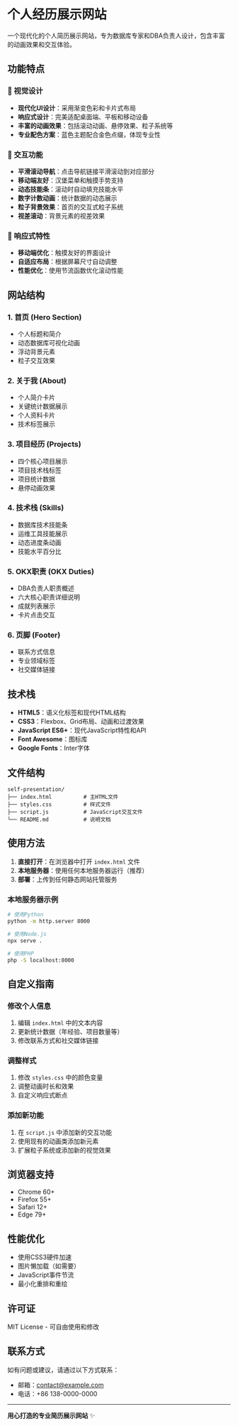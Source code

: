 # 个人经历展示网站

一个现代化的个人简历展示网站，专为数据库专家和DBA负责人设计，包含丰富的动画效果和交互体验。

## 功能特点

### 🎨 视觉设计
- **现代化UI设计**：采用渐变色彩和卡片式布局
- **响应式设计**：完美适配桌面端、平板和移动设备
- **丰富的动画效果**：包括滚动动画、悬停效果、粒子系统等
- **专业配色方案**：蓝色主题配合金色点缀，体现专业性

### 🚀 交互功能
- **平滑滚动导航**：点击导航链接平滑滚动到对应部分
- **移动端友好**：汉堡菜单和触摸手势支持
- **动态技能条**：滚动时自动填充技能水平
- **数字计数动画**：统计数据的动态展示
- **粒子背景效果**：首页的交互式粒子系统
- **视差滚动**：背景元素的视差效果

### 📱 响应式特性
- **移动端优化**：触摸友好的界面设计
- **自适应布局**：根据屏幕尺寸自动调整
- **性能优化**：使用节流函数优化滚动性能

## 网站结构

### 1. 首页 (Hero Section)
- 个人标题和简介
- 动态数据库可视化动画
- 浮动背景元素
- 粒子交互效果

### 2. 关于我 (About)
- 个人简介卡片
- 关键统计数据展示
- 个人资料卡片
- 技术标签展示

### 3. 项目经历 (Projects)
- 四个核心项目展示
- 项目技术栈标签
- 项目统计数据
- 悬停动画效果

### 4. 技术栈 (Skills)
- 数据库技术技能条
- 运维工具技能展示
- 动态进度条动画
- 技能水平百分比

### 5. OKX职责 (OKX Duties)
- DBA负责人职责概述
- 六大核心职责详细说明
- 成就列表展示
- 卡片点击交互

### 6. 页脚 (Footer)
- 联系方式信息
- 专业领域标签
- 社交媒体链接

## 技术栈

- **HTML5**：语义化标签和现代HTML结构
- **CSS3**：Flexbox、Grid布局、动画和过渡效果
- **JavaScript ES6+**：现代JavaScript特性和API
- **Font Awesome**：图标库
- **Google Fonts**：Inter字体

## 文件结构

```
self-presentation/
├── index.html          # 主HTML文件
├── styles.css          # 样式文件
├── script.js           # JavaScript交互文件
└── README.md           # 说明文档
```

## 使用方法

1. **直接打开**：在浏览器中打开 `index.html` 文件
2. **本地服务器**：使用任何本地服务器运行（推荐）
3. **部署**：上传到任何静态网站托管服务

### 本地服务器示例

```bash
# 使用Python
python -m http.server 8000

# 使用Node.js
npx serve .

# 使用PHP
php -S localhost:8000
```

## 自定义指南

### 修改个人信息
1. 编辑 `index.html` 中的文本内容
2. 更新统计数据（年经验、项目数量等）
3. 修改联系方式和社交媒体链接

### 调整样式
1. 修改 `styles.css` 中的颜色变量
2. 调整动画时长和效果
3. 自定义响应式断点

### 添加新功能
1. 在 `script.js` 中添加新的交互功能
2. 使用现有的动画类添加新元素
3. 扩展粒子系统或添加新的视觉效果

## 浏览器支持

- Chrome 60+
- Firefox 55+
- Safari 12+
- Edge 79+

## 性能优化

- 使用CSS3硬件加速
- 图片懒加载（如需要）
- JavaScript事件节流
- 最小化重排和重绘

## 许可证

MIT License - 可自由使用和修改

## 联系方式

如有问题或建议，请通过以下方式联系：
- 邮箱：contact@example.com
- 电话：+86 138-0000-0000

---

**用心打造的专业简历展示网站** ✨

